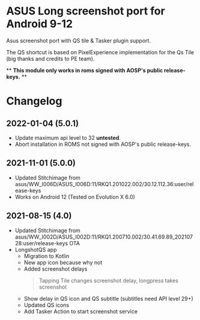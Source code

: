 # ASUS Long screenshot port for Android 9-12
Asus screenshot port with QS tile & Tasker plugin support.

The QS shortcut is based on PixelExperience implementation for the Qs Tile (big thanks and credits to PE team).

** **This module only works in roms signed with AOSP's public release-keys.** **
# Changelog
## 2022-01-04 (5.0.1)
 - Update maximum api level to 32 **untested**.
 - Abort installation in ROMS not signed with AOSP's public release-keys.
## 2021-11-01 (5.0.0)
 - Updated Stitchimage from asus/WW_I006D/ASUS_I006D:11/RKQ1.201022.002/30.12.112.36:user/release-keys
 - Works on Android 12 (Tested on Evolution X 6.0)
## 2021-08-15 (4.0)
 - Updated Stitchimage from asus/WW_I002D/ASUS_I002D:11/RKQ1.200710.002/30.41.69.89_20210728:user/release-keys OTA
 - LongshotQS app
   - Migration to Kotlin
   - New app icon because why not
   - Added screenshot delays
      >  Tapping Tile changes screenshot delay, longpress takes screenshot
   - Show delay in QS icon and QS subtitle (subtitles need API level 29+)
   - Updated QS icons
   - Add Tasker Action to start screenshot service

